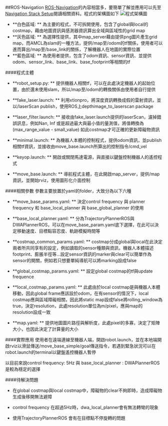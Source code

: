 ##ROS-Navigation
[ROS-Navigation](http://wiki.ros.org/navigation)的內容相當多，要簡單了解並應用可以先至[Navigation Stack Setup](http://wiki.ros.org/navigation/Tutorials/RobotSetup)閱讀相關資料。程式的架構圖如下
![程式架構圖](./overview_tf_small.png)
- **白色區域: **
為主要的程式，不可拆開使用，包含了global與local的costmap，藉由地圖資訊與感測器資訊算出全域與區域性的grid map
- **灰色區域: **
為選擇性提供，其中map_server藉由提供png圖片產生grid map，而AMCL為slam的一種方法，提供/map至/odom的tf關係，使用者可以進而算出/map至/base_link的關係，了解機器人在地圖的實際位置
- **藍色區域: **
為使用者提供，包含了odom資訊、sensor資訊、並提供odom、sensor_link、base_link、base_footprint等相關的tf


####程式主體
- **robot_setup.py: **
提供機器人相關tf，可以在此處決定機器人的起始位置，由於還未使用slam，所以/map至/odom的轉換關係由使用者自行提供
- **fake_laser.launch: **
利用xtionpro，將深度資訊轉換成假的雷射資訊，並以/laserScan publish，使用ROS上depthimage_to_laserscan package
- **laser_filter.launch: **
接收由fake_laser.launch提供的laserScan，濾掉錯誤訊息，例如Nan, Inf 或是超過最大與最小值的量測值，將值轉換為 (max_range_value - small_value) 如此costmap才可正確的更新障礙物資訊

- **minimal.launch: **
為機器人本體的控制程式，提供odom資訊，並publish相關tf資訊，並接收由move_base.launch所算出的控制指令/cmd_vel
- **keyop.launch: **
開啟或關閉馬達電源，與直接以鍵盤控制機器人的遙控程式
- **move_base.launch: **
導航程式主體，在此開啟map_server，提供/map資訊，並開始rviz，使用圖形化介面控制

####相關參數
參數主要放置於yaml的folder，大致分為以下六種
- **move_base_params.yaml: **
決定control frequency 與 planner frequency 和 base_local_planner 與 base_global_planner 的使用

- **base_local_planner.yaml: **
分為TrajectoryPlannerROS與DWAPlannerROS，可以在move_base_param.yaml底下選擇，在此可以決定移動速度、目標點容忍度、軌跡模擬時間等
- **costmap_common_params.yaml: **
costmap分成global與local在此決定兩者所共同享有的設定，例如讀取的sensor種類與資訊，機器人本體描述footprint、膨脹半徑等...設定sensor資訊的marker與clear可以簡單作為sensor的開關，例如若只想要單純導航可以將marking設成false
- **global_costmap_params.yaml: **
設定global costmap的tf與update frequence
- **local_costmap_params.yaml: **
此處由於local costmap是與機器人本體移動，因此global frame應該設於odom，在有sensor的情況下，local costmap應與區域障礙相關，因此將static map設成false將rolling_window為true，決定resolution，此處resolution單位為m/pixel，應與map的resolution設成一致
- **map.yaml: **
提供地圖圖片路徑與解析度，此處pixel的多寡，決定了矩陣大小，也因此決定了計算量的大小

####實際應用
使用者在遠端連線至機器人端，開啟robot.launch，並在本地端開啟rviz以滑鼠傳送/move_base_simple/goal傳送指令，若遇到緊急狀況可以在robot.launch的terminal以鍵盤遙控機器人暫停

以目前來說control frequency: 5Hz 與 base_local_planner : DWAPlannerROS 是較為穩定的選擇

####待解決問題
- 在global costmap與local costmap中，障礙物的clear不夠即時，造成障礙物生成後移開無法避障

- control frequency 在超過5Hz時，dwa_local_planner會有無法轉彎的現象

- 使用TrajectoryPlannerROS 會有在目標點不停旋轉的問題
